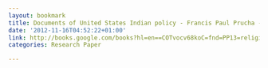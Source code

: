 ```yaml
---
layout: bookmark
title: Documents of United States Indian policy - Francis Paul Prucha - Google Books
date: '2012-11-16T04:52:22+01:00'
link: http://books.google.com/books?hl=en==COTvocv68koC=fnd=PP13=religion+united+states+education+policy=xAooGBcypz=XGdJao8I0ioSBX7apVlQr6NXFs4#v=onepage=religion%20united%20states%20education%20policy=false
categories: Research Paper

---
```

